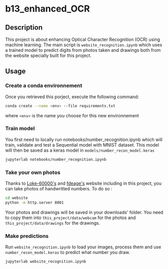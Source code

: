 # b13_enhanced_OCR

## Description

This project is about enhancing Optical Character Recognition (OCR) using machine learning. The main script is `website_recognition.ipynb` which uses a trained model to predict digits from photos taken and drawings both from the website specially built for this project.

## Usage
### Create a conda environnement
Once you retrieved this porject, execute the following command:

```bash
conda create --name <env> --file requirements.txt
```
where `<env>` is the name you choose for this new environnement

### Train model
You first need to locally run notebooks/number_recognition.ipynb which will train, validate and test a Sequential model with MNIST dataset.
This model will then be saved as a keras model in `models/number_recon_model.keras`

```bash
jupyterlab notebooks/number_recognition.ipynb
```

### Take your own photos
Thanks to [Loke-60000's](https://github.com/Loke-60000) and [fdeage's](https://github.com/fdeage) website including in this project, you can take photos of handwritted numbers.
To do so :

```bash
cd website
python -m http.server 8001
```

Your photos and drawings will be saved in your downloads' folder.
You need to copy them into `this_project/data/webcam` for the photos and `this_project/data/drawings` for the drawings.

### Make predictions
Run `website_recognition.ipynb` to load your images, process them and use `number_recon_model.keras` to predict what number you draw.

```bash
jupyterlab website_recognition.ipynb
```
